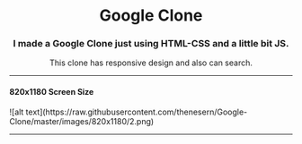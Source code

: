 <h1 align="center">Google Clone</h1>
<h3 align="center">I made a Google Clone just using HTML-CSS and a little bit JS.</h3>
<p align="center">This clone has responsive design and also can search.</p>

---

<h4 align="center>1280x800 Screen Size</h4>
![alt text](https://raw.githubusercontent.com/thenesern/Google-Clone/master/images/1280x800/1.png)
           
---
           
<h4 align="center>820x1180 Screen Size</h4>
![alt text](https://raw.githubusercontent.com/thenesern/Google-Clone/master/images/820x1180/2.png)

---

<h4 align="center>375x812 Screen Size</h4>
![alt text](https://raw.githubusercontent.com/thenesern/Google-Clone/master/images/375x812/3.png)
           
----

